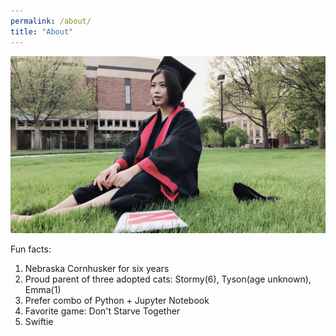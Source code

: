 ```yaml
---
permalink: /about/
title: "About"
---
```


[![AboutMe](/assets/images/profile_photo.jpeg)](about)

Fun facts:

1. Nebraska Cornhusker for six years
2. Proud parent of three adopted cats: Stormy(6), Tyson(age unknown), Emma(1)
3. Prefer combo of Python + Jupyter Notebook
4. Favorite game: Don't Starve Together
5. Swiftie
